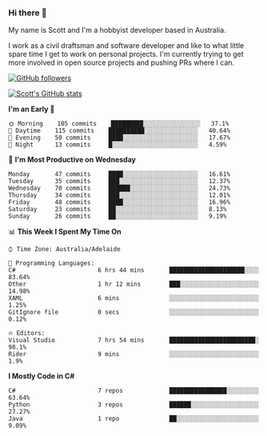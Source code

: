 ### Hi there 👋

My name is Scott and I'm a hobbyist developer based in Australia.

I work as a civil draftsman and software developer and like to what little spare time I get to work on personal projects. I'm currently trying to get more involved in open source projects and pushing PRs where I can. 

[![GitHub followers](https://img.shields.io/github/followers/puppetsw?label=Follow&style=social)](https://github.com/puppetsw?tab=followers)

[![Scott's GitHub stats](https://github-readme-stats.vercel.app/api?username=puppetsw&show_icons=true&theme=dark)](https://github.com/anuraghazra/github-readme-stats)

<!--START_SECTION:waka-->
**I'm an Early 🐤** 

```text
🌞 Morning    105 commits    █████████░░░░░░░░░░░░░░░░   37.1% 
🌆 Daytime    115 commits    ██████████░░░░░░░░░░░░░░░   40.64% 
🌃 Evening    50 commits     ████░░░░░░░░░░░░░░░░░░░░░   17.67% 
🌙 Night      13 commits     █░░░░░░░░░░░░░░░░░░░░░░░░   4.59%

```
📅 **I'm Most Productive on Wednesday** 

```text
Monday       47 commits     ████░░░░░░░░░░░░░░░░░░░░░   16.61% 
Tuesday      35 commits     ███░░░░░░░░░░░░░░░░░░░░░░   12.37% 
Wednesday    70 commits     ██████░░░░░░░░░░░░░░░░░░░   24.73% 
Thursday     34 commits     ███░░░░░░░░░░░░░░░░░░░░░░   12.01% 
Friday       48 commits     ████░░░░░░░░░░░░░░░░░░░░░   16.96% 
Saturday     23 commits     ██░░░░░░░░░░░░░░░░░░░░░░░   8.13% 
Sunday       26 commits     ██░░░░░░░░░░░░░░░░░░░░░░░   9.19%

```


📊 **This Week I Spent My Time On** 

```text
⌚︎ Time Zone: Australia/Adelaide

💬 Programming Languages: 
C#                       6 hrs 44 mins       █████████████████████░░░░   83.64% 
Other                    1 hr 12 mins        ███░░░░░░░░░░░░░░░░░░░░░░   14.98% 
XAML                     6 mins              ░░░░░░░░░░░░░░░░░░░░░░░░░   1.25% 
GitIgnore file           0 secs              ░░░░░░░░░░░░░░░░░░░░░░░░░   0.12%

🔥 Editors: 
Visual Studio            7 hrs 54 mins       ████████████████████████░   98.1% 
Rider                    9 mins              ░░░░░░░░░░░░░░░░░░░░░░░░░   1.9%

```

**I Mostly Code in C#** 

```text
C#                       7 repos             ████████████████░░░░░░░░░   63.64% 
Python                   3 repos             ██████░░░░░░░░░░░░░░░░░░░   27.27% 
Java                     1 repo              ██░░░░░░░░░░░░░░░░░░░░░░░   9.09%

```



<!--END_SECTION:waka-->

<!--
**puppetsw/puppetsw** is a ✨ _special_ ✨ repository because its `README.md` (this file) appears on your GitHub profile.

Here are some ideas to get you started:

- 🔭 I’m currently working on ...
- 🌱 I’m currently learning ...
- 👯 I’m looking to collaborate on ...
- 🤔 I’m looking for help with ...
- 💬 Ask me about ...
- 📫 How to reach me: ...
- 😄 Pronouns: ...
- ⚡ Fun fact: ...
-->
